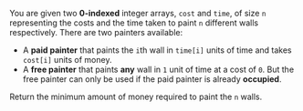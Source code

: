 You are given two **0-indexed** integer arrays, `cost` and `time`, of size `n` representing the costs and the time taken to paint `n` different walls respectively. There are two painters available:

- A **paid painter** that paints the `i`th wall in `time[i]` units of time and takes `cost[i]` units of money.
- A **free painter** that paints **any** wall in `1` unit of time at a cost of `0`. But the free painter can only be used if the paid painter is already **occupied**.

Return the minimum amount of money required to paint the `n` walls.